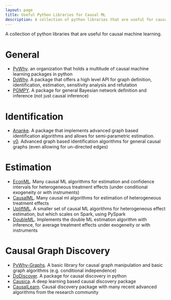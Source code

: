 ```yaml
---
layout: page
title: Useful Python Libraries for Causal ML
description: A collection of python libraries that are useful for causal machine learning.
---
```


A collection of python libraries that are useful for causal machine learning.

# General
- [PyWhy](https://www.pywhy.org/). an organization that holds a multitude of causal machine learning packages in python
- [DoWhy](https://www.pywhy.org/dowhy/v0.9.1/). A package that offers a high level API for graph definition, identification, estimation, sensitivity analysis and refutation
- [PGMPY](https://pgmpy.org/index.html). A package for general Bayesian network definition and inference (not just causal inference)

# Identification
- [Ananke](https://ananke.readthedocs.io/en/latest/notebooks/quickstart.html). A package that implements advanced graph based identification algorithms and allows for semi-parametric estimation.
- [y0](https://github.com/y0-causal-inference/y0). Advanced graph based identification algorithms for general causal graphs (even allowing for un-directed edges)

# Estimation
- [EconML](https://econml.azurewebsites.net/). Many causal ML algorithms for estimation and confidence intervals for heterogeneous treatment effects (under conditional exogeneity or with instruments)
- [CausalML](https://causalml.readthedocs.io/en/latest/about.html). Many causal ml algorithms for estimation of heterogeneous treatment effects
- [UpliftML](https://upliftml.readthedocs.io/en/latest/index.html). A smaller set of causal ML algorithms for heterogeneous effect estimation, but which scales on Spark, using PySpark
- [DoubleML](https://docs.doubleml.org/stable/api/api.html). Implements the double ML estimation algorithm with inference, for average treatment effects under exogeneity or with instruments

# Causal Graph Discovery
- [PyWhy-Graphs](https://github.com/py-why/pywhy-graphs). A basic library for causal graph manipulation and basic graph algorithms (e.g. conditional independence)
- [DoDiscover](https://github.com/py-why/dodiscover). A package for causal discovery in python
- [Causica](https://github.com/microsoft/causica). A deep learning based causal discovery package
- [CausalLearn](https://github.com/py-why/causal-learn). Causal discovery package with many recent advanced algorithms from the research community